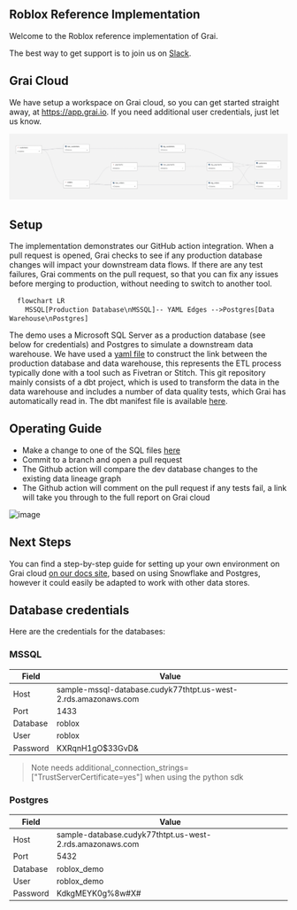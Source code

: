 ## Roblox Reference Implementation

Welcome to the Roblox reference implementation of Grai.

The best way to get support is to join us on [Slack](https://join.slack.com/t/graicommunity/shared_invite/zt-1il70kfeb-TaCm5fwHg_quWCpKNYyj6w).

## Grai Cloud

We have setup a workspace on Grai cloud, so you can get started straight away, at https://app.grai.io. If you need additional user credentials, just let us know.

![Alt text](graph.png?raw=true "Grai cloud graph")

## Setup

The implementation demonstrates our GitHub action integration. When a pull request is opened, Grai checks to see if any production database changes will impact your downstream data flows. If there are any test failures, Grai comments on the pull request, so that you can fix any issues before merging to production, without needing to switch to another tool.

```mermaid
  flowchart LR
    MSSQL[Production Database\nMSSQL]-- YAML Edges -->Postgres[Data Warehouse\nPostgres]
```

The demo uses a Microsoft SQL Server as a production database (see below for credentials) and Postgres to simulate a downstream data warehouse. We have used a [yaml file](https://github.com/grai-io/roblox-demo/blob/master/files/edges.yaml) to construct the link between the production database and data warehouse, this represents the ETL process typically done with a tool such as Fivetran or Stitch. This git repository mainly consists of a dbt project, which is used to transform the data in the data warehouse and includes a number of data quality tests, which Grai has automatically read in. The dbt manifest file is available [here](https://github.com/grai-io/roblox-demo/blob/master/files/manifest.json).

## Operating Guide

- Make a change to one of the SQL files [here](https://github.com/grai-io/roblox-demo/tree/master/dev-database)
- Commit to a branch and open a pull request
- The Github action will compare the dev database changes to the existing data lineage graph
- The Github action will comment on the pull request if any tests fail, a link will take you through to the full report on Grai cloud

![image](https://user-images.githubusercontent.com/18039757/217801735-966c3faa-727a-46bd-a69d-011b423c263d.png)

## Next Steps

You can find a step-by-step guide for setting up your own environment on Grai cloud [on our docs site](https://docs.grai.io/examples/enhanced-dbt), based on using Snowflake and Postgres, however it could easily be adapted to work with other data stores.

## Database credentials

Here are the credentials for the databases:

### MSSQL

| Field    | Value                                                          |
| -------- | -------------------------------------------------------------- |
| Host     | sample-mssql-database.cudyk77thtpt.us-west-2.rds.amazonaws.com |
| Port     | 1433                                                           |
| Database | roblox                                                         |
| User     | roblox                                                         |
| Password | KXRqnH1gO$33GvD&                                               |

> Note needs additional_connection_strings=["TrustServerCertificate=yes"] when using the python sdk

### Postgres

| Field    | Value                                                    |
| -------- | -------------------------------------------------------- |
| Host     | sample-database.cudyk77thtpt.us-west-2.rds.amazonaws.com |
| Port     | 5432                                                     |
| Database | roblox_demo                                              |
| User     | roblox_demo                                              |
| Password | KdkgMEYK0g%8w#X#                                         |
